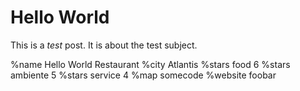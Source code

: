 # Hello World

This is a *test* post. It is about the test subject.

%name Hello World Restaurant
%city Atlantis
%stars food 6
%stars ambiente 5
%stars service 4
%map somecode
%website foobar
